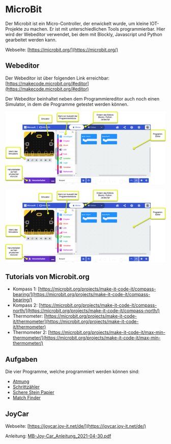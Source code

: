 # MicroBit

Der Microbit ist ein Micro-Controller, der enwickelt wurde, um kleine IOT-Projekte zu machen.
Er ist mit unterschiedlichen Tools programmierbar. Hier wird der Webeditor verwendet,
bei dem mit Blockly, Javascript und Python gearbeitet werden kann.

Webseite: [https://microbit.org/](https://microbit.org/)

## Webeditor

Der Webeditor ist über folgenden Link erreichbar: [https://makecode.microbit.org/#editor](https://makecode.microbit.org/#editor)

Der Webeditor beinhaltet neben dem Programmiereditor auch noch einen Simulator, in dem die Programme
getestet werden können.

![MakeCode-Overview](/Bilder/ProgrammierUmgebung.png)

<picture>
  <img src="Bilder/ProgrammierUmgebung.png" alt="MakeCode" style="width:auto;">
</picture> 

## Tutorials von Microbit.org

- Kompass 1: [https://microbit.org/projects/make-it-code-it/compass-bearing/](https://microbit.org/projects/make-it-code-it/compass-bearing/)
- Kompass 2: [https://microbit.org/projects/make-it-code-it/compass-north/](https://microbit.org/projects/make-it-code-it/compass-north/)
- Thermometer:  [https://microbit.org/projects/make-it-code-it/thermometer](https://microbit.org/projects/make-it-code-it/thermometer)
- Thermometer 2: [https://microbit.org/projects/make-it-code-it/max-min-thermometer/](https://microbit.org/projects/make-it-code-it/max-min-thermometer/)

## Aufgaben

Die vier Programme, welche programmiert werden können sind:

- [Atmung](https://github.com/bscheuner/MicroBit/blob/main/Atmung/Leitprogramm.adoc)
- [Schrittzähler](/Schrittzaehler/Leitprogramm.adoc)
- [Schere Stein Papier](/SchereSteinPapier)
- [Match Finder](https://github.com/bscheuner/MicroBit/Kennenlernen/Leitprogramm.adoc)

## JoyCar

Webseite: [https://joycar.joy-it.net/de/](https://joycar.joy-it.net/de/)

Anleitung: [MB-Joy-Car_Anleitung_2021-04-30.pdf](/JoyCar/MB-Joy-Car_Anleitung_2021-04-30.pdf)


